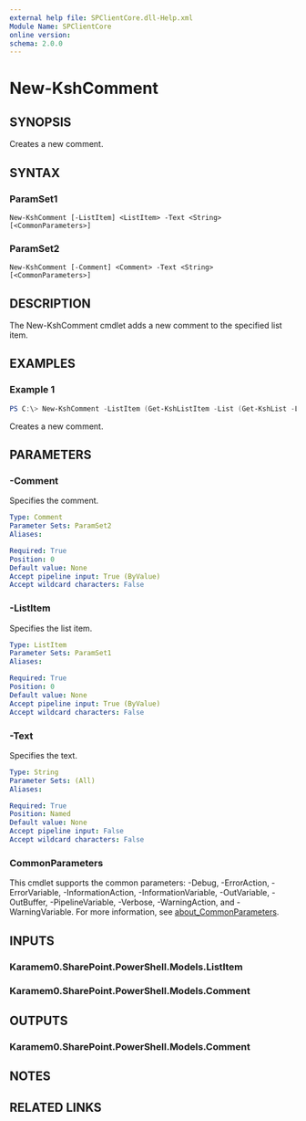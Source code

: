 ```yaml
---
external help file: SPClientCore.dll-Help.xml
Module Name: SPClientCore
online version:
schema: 2.0.0
---
```


# New-KshComment

## SYNOPSIS
Creates a new comment.

## SYNTAX

### ParamSet1
```
New-KshComment [-ListItem] <ListItem> -Text <String> [<CommonParameters>]
```

### ParamSet2
```
New-KshComment [-Comment] <Comment> -Text <String> [<CommonParameters>]
```

## DESCRIPTION
The New-KshComment cmdlet adds a new comment to the specified list item.

## EXAMPLES

### Example 1
```powershell
PS C:\> New-KshComment -ListItem (Get-KshListItem -List (Get-KshList -ListTitle 'Site Pages') -ItemId 1) -Text 'It is great!'
```

Creates a new comment.

## PARAMETERS

### -Comment
Specifies the comment.

```yaml
Type: Comment
Parameter Sets: ParamSet2
Aliases:

Required: True
Position: 0
Default value: None
Accept pipeline input: True (ByValue)
Accept wildcard characters: False
```

### -ListItem
Specifies the list item.

```yaml
Type: ListItem
Parameter Sets: ParamSet1
Aliases:

Required: True
Position: 0
Default value: None
Accept pipeline input: True (ByValue)
Accept wildcard characters: False
```

### -Text
Specifies the text.

```yaml
Type: String
Parameter Sets: (All)
Aliases:

Required: True
Position: Named
Default value: None
Accept pipeline input: False
Accept wildcard characters: False
```

### CommonParameters
This cmdlet supports the common parameters: -Debug, -ErrorAction, -ErrorVariable, -InformationAction, -InformationVariable, -OutVariable, -OutBuffer, -PipelineVariable, -Verbose, -WarningAction, and -WarningVariable. For more information, see [about_CommonParameters](http://go.microsoft.com/fwlink/?LinkID=113216).

## INPUTS

### Karamem0.SharePoint.PowerShell.Models.ListItem

### Karamem0.SharePoint.PowerShell.Models.Comment

## OUTPUTS

### Karamem0.SharePoint.PowerShell.Models.Comment

## NOTES

## RELATED LINKS
